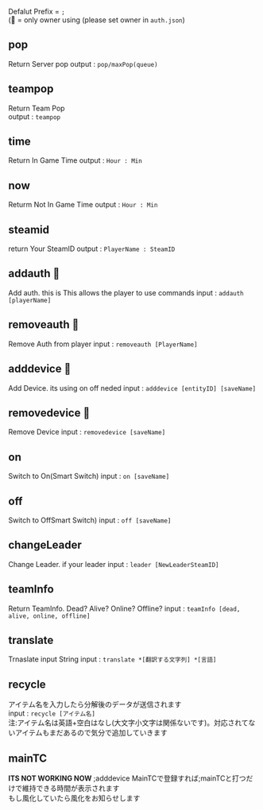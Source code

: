Defalut Prefix =  `;`  
(:crown: = only owner using (please set owner in ``auth.json``)

## pop
Return Server pop
output : ``pop/maxPop(queue)`` 

## teampop
Return Team Pop  
output : ``teampop``

## time 
Return In Game Time
output : ``Hour : Min``

## now 
Returm Not In Game Time
output : ``Hour : Min``

## steamid
return Your SteamID
output : ``PlayerName : SteamID``

## addauth :crown:
Add auth. this is This allows the player to use commands
input : ``addauth [playerName]``

## removeauth :crown:
Remove Auth from player
input : ``removeauth [PlayerName]``

## adddevice :crown:
Add Device. its using on off neded
input : ``adddevice [entityID] [saveName]``  

## removedevice :crown:
Remove Device
input : ``removedevice [saveName]``

## on
Switch to On(Smart Switch)
input : ``on [saveName]``

## off
Switch to OffSmart Switch)
input : ``off [saveName]``

## changeLeader
Change Leader. if your leader
input : ``leader [NewLeaderSteamID]``

## teamInfo
Return TeamInfo. Dead? Alive? Online? Offline?
input : ``teamInfo [dead, alive, online, offline]``  

## translate
Trnaslate  input String
input : ``translate *[翻訳する文字列] *[言語]``  

## recycle
アイテム名を入力したら分解後のデータが送信されます  
input : ``recycle [アイテム名]``  
注:アイテム名は英語+空白はなし(大文字小文字は関係ないです)。対応されてないアイテムもまだあるので気分で追加していきます  

## mainTC  
**ITS NOT WORKING NOW**
;adddevice MainTCで登録すれば;mainTCと打つだけで維持できる時間が表示されます  
もし風化していたら風化をお知らせします
